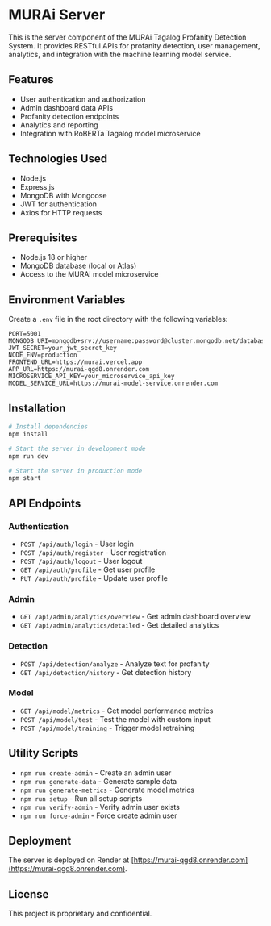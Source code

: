 # MURAi Server

This is the server component of the MURAi Tagalog Profanity Detection System. It provides RESTful APIs for profanity detection, user management, analytics, and integration with the machine learning model service.

## Features

- User authentication and authorization
- Admin dashboard data APIs
- Profanity detection endpoints
- Analytics and reporting
- Integration with RoBERTa Tagalog model microservice

## Technologies Used

- Node.js
- Express.js
- MongoDB with Mongoose
- JWT for authentication
- Axios for HTTP requests

## Prerequisites

- Node.js 18 or higher
- MongoDB database (local or Atlas)
- Access to the MURAi model microservice

## Environment Variables

Create a `.env` file in the root directory with the following variables:

```
PORT=5001
MONGODB_URI=mongodb+srv://username:password@cluster.mongodb.net/database
JWT_SECRET=your_jwt_secret_key
NODE_ENV=production
FRONTEND_URL=https://murai.vercel.app
APP_URL=https://murai-qgd8.onrender.com
MICROSERVICE_API_KEY=your_microservice_api_key
MODEL_SERVICE_URL=https://murai-model-service.onrender.com
```

## Installation

```bash
# Install dependencies
npm install

# Start the server in development mode
npm run dev

# Start the server in production mode
npm start
```

## API Endpoints

### Authentication
- `POST /api/auth/login` - User login
- `POST /api/auth/register` - User registration
- `POST /api/auth/logout` - User logout
- `GET /api/auth/profile` - Get user profile
- `PUT /api/auth/profile` - Update user profile

### Admin
- `GET /api/admin/analytics/overview` - Get admin dashboard overview
- `GET /api/admin/analytics/detailed` - Get detailed analytics

### Detection
- `POST /api/detection/analyze` - Analyze text for profanity
- `GET /api/detection/history` - Get detection history

### Model
- `GET /api/model/metrics` - Get model performance metrics
- `POST /api/model/test` - Test the model with custom input
- `POST /api/model/training` - Trigger model retraining

## Utility Scripts

- `npm run create-admin` - Create an admin user
- `npm run generate-data` - Generate sample data
- `npm run generate-metrics` - Generate model metrics
- `npm run setup` - Run all setup scripts
- `npm run verify-admin` - Verify admin user exists
- `npm run force-admin` - Force create admin user

## Deployment

The server is deployed on Render at [https://murai-qgd8.onrender.com](https://murai-qgd8.onrender.com).

## License

This project is proprietary and confidential.
